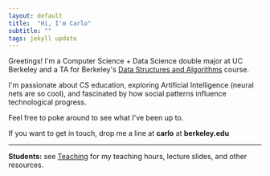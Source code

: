 ```yaml
---
layout: default
title:  "Hi, I'm Carlo"
subtitle: ""
tags: jekyll update
---
```

Greetings! I'm a Computer Science + Data Science double major at UC Berkeley and a TA for Berkeley's [Data Structures and Algorithms](http://inst.eecs.berkeley.edu/~cs61b/fa18/) course. 

I'm passionate about CS education, exploring Artificial Intelligence (neural nets are so cool), and fascinated by how social patterns influence technological progress. 

Feel free to poke around to see what I've been up to.

If you want to get in touch, drop me a line at **carlo** at **berkeley.edu**

---
**Students:** see [Teaching](/teaching) for my teaching hours, lecture slides, and other resources.  
